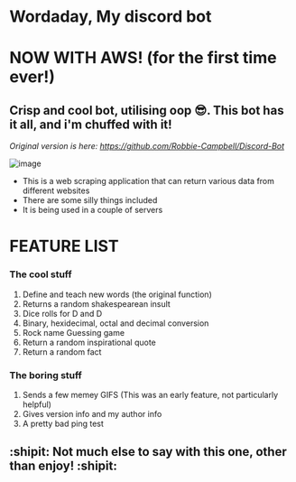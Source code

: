 # Wordaday, My discord bot

# NOW WITH AWS! (for the first time ever!)

## Crisp and cool bot, utilising oop :sunglasses:. This bot has it all, and i'm chuffed with it!
_Original version is here: https://github.com/Robbie-Campbell/Discord-Bot_

![image](https://user-images.githubusercontent.com/56073739/109826218-7b133f00-7c32-11eb-92c1-246d3b4f913d.png)

- This is a web scraping application that can return various data from different websites
- There are some silly things included
- It is being used in a couple of servers

# FEATURE LIST

### The cool stuff
1. Define and teach new words (the original function)
2. Returns a random shakespearean insult
3. Dice rolls for D and D
4. Binary, hexidecimal, octal and decimal conversion
5. Rock name Guessing game
6. Return a random inspirational quote
7. Return a random fact

### The boring stuff
1. Sends a few memey GIFS (This was an early feature, not particularly helpful)
2. Gives version info and my author info
3. A pretty bad ping test

## :shipit: Not much else to say with this one, other than enjoy! :shipit:
